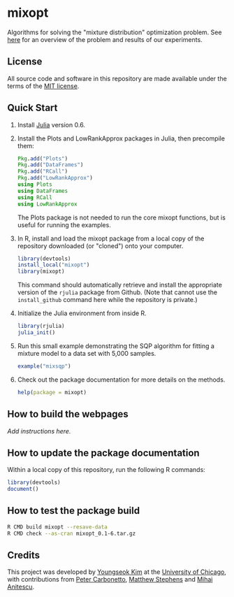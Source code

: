 # mixopt

Algorithms for solving the "mixture distribution" optimization
problem. See [here](https://stephenslab.github.io/mixopt) for an 
overview of the problem and results of our experiments.

## License

All source code and software in this repository are made available
under the terms of the
[MIT license](https://opensource.org/licenses/mit-license.html).

## Quick Start

1. Install [Julia](http://julialang.org) version 0.6. 

2. Install the Plots and LowRankApprox packages in Julia, then
   precompile them:

   ```julia
   Pkg.add("Plots")
   Pkg.add("DataFrames")
   Pkg.add("RCall")
   Pkg.add("LowRankApprox")
   using Plots
   using DataFrames
   using RCall
   using LowRankApprox
   ```

   The Plots package is not needed to run the core mixopt functions,
   but is useful for running the examples.

3. In R, install and load the mixopt package from a local copy of the
   repository downloaded (or "cloned") onto your computer.

   ```R
   library(devtools)
   install_local("mixopt")
   library(mixopt)
   ```

   This command should automatically retrieve and install the
   appropriate version of the `rjulia` package from Github. (Note that
   cannot use the `install_github` command here while the repository
   is private.)

4. Initialize the Julia environment from inside R.

   ```R
   library(rjulia)
   julia_init()
   ```

5. Run this small example demonstrating the SQP algorithm for fitting
   a mixture model to a data set with 5,000 samples.

   ```R
   example("mixsqp")
   ```

6. Check out the package documentation for more details on the methods.

   ```R
   help(package = mixopt)
   ```

## How to build the webpages

*Add instructions here.*

## How to update the package documentation

Within a local copy of this repository, run the following R commands:

```R
library(devtools)
document()
```

## How to test the package build

```bash
R CMD build mixopt --resave-data
R CMD check --as-cran mixopt_0.1-6.tar.gz
```

## Credits

This project was developed by
[Youngseok Kim](https://github.com/youngseok-kim)
at the [University of Chicago](https://www.uchicago.edu),
with contributions from
[Peter Carbonetto](https://pcarbo.github.io),
[Matthew Stephens](http://stephenslab.uchicago.edu) and
[Mihai Anitescu](http://www.mcs.anl.gov/~anitescu).

